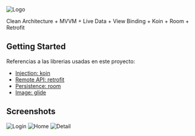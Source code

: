 
![Logo](https://raw.githubusercontent.com/lecasme/Zemoga/master/app/screenshots/logo.png?raw=true)

Clean Architecture + MVVM + Live Data + View Binding + Koin + Room + Retrofit 

## Getting Started

Referencias a las librerias usadas en este proyecto:

- [Injection: koin](https://insert-koin.io/)
- [Remote API: retrofit](https://square.github.io/retrofit/)
- [Persistence: room](https://developer.android.com/training/data-storage/room)
- [Image: glide](https://github.com/bumptech/glide)

## Screenshots

![Login](https://raw.githubusercontent.com/lecasme/Zemoga/master/app/screenshots/image1.png?raw=true)
![Home](https://raw.githubusercontent.com/lecasme/Zemoga/master/app/screenshots/image2.png?raw=true)
![Detail](https://raw.githubusercontent.com/lecasme/Zemoga/master/app/screenshots/image3.png?raw=true)


